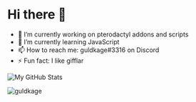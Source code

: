 # Hi there 👋

- 🔭 I’m currently working on pterodactyl addons and scripts
- 🌱 I’m currently learning JavaScript
- 📫 How to reach me: guldkage#3316 on Discord
- ⚡ Fun fact: I like gifflar

![My GitHub Stats](https://github-readme-stats.vercel.app/api?username=guldkage&show_icons=true)

<img src="https://komarev.com/ghpvc/?username=guldkage&label=Profile%20views&color=0e75b6&style=flat" alt="guldkage" /> 
